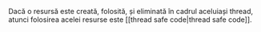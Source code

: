 Dacă o resursă este creată, folosită, și eliminată în cadrul aceluiași thread, atunci folosirea acelei resurse este [[thread safe code|thread safe code]].